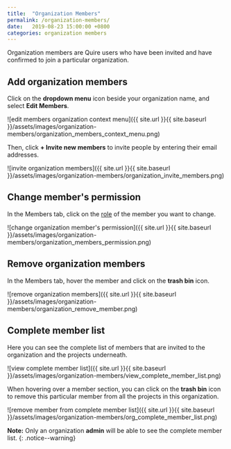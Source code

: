 ```yaml
---
title:  "Organization Members"
permalink: /organization-members/
date:   2019-08-23 15:00:00 +0800
categories: organization members
---
```

Organization members are Quire users who have been invited and have confirmed to join a particular organization.

## Add organization members

Click on the **dropdown menu** icon beside your organization name, and select **Edit Members**.

![edit members organization context menu]({{ site.url }}{{ site.baseurl }}/assets/images/organization-members/organization_members_context_menu.png)

Then, click **+ Invite new members** to invite people by entering their email addresses.

![invite organization members]({{ site.url }}{{ site.baseurl }}/assets/images/organization-members/organization_invite_members.png)

## Change member's permission

In the Members tab, click on the [role](/guide/organization-permission/) of the member you want to change.

![change organization member's permission]({{ site.url }}{{ site.baseurl }}/assets/images/organization-members/organization_members_permission.png)

## Remove organization members

In the Members tab, hover the member and click on the **trash bin** icon.

![remove organization members]({{ site.url }}{{ site.baseurl }}/assets/images/organization-members/organization_remove_member.png)

## Complete member list

Here you can see the complete list of members that are invited to the organization and the projects underneath. 

![view complete member list]({{ site.url }}{{ site.baseurl }}/assets/images/organization-members/view_complete_member_list.png)

When hovering over a member section, you can click on the **trash bin** icon to remove this particular member from all the projects in this organization.

![remove member from complete member list]({{ site.url }}{{ site.baseurl }}/assets/images/organization-members/org_complete_member_list.png)

**Note:** Only an organization **admin** will be able to see the complete member list. 
{: .notice--warning}

